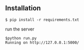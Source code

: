 
Installation
-------
`$ pip install -r requirements.txt`

run the server

    $python run.py
    Running on http://127.0.0.1:5000/
